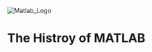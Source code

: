 ![Matlab_Logo](https://user-images.githubusercontent.com/113360762/190497054-77f17b7d-10d6-4efc-9806-dfdb08e7347d.png)
# The Histroy of MATLAB 



